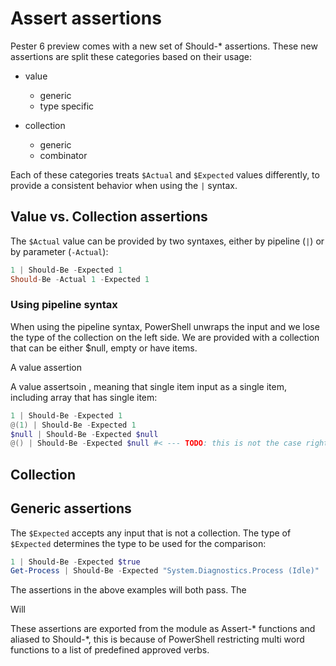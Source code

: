 # Assert assertions

Pester 6 preview comes with a new set of Should-* assertions. These new assertions are split these categories based on their usage:

- value
    - generic
    - type specific

- collection
    - generic
    - combinator

Each of these categories treats `$Actual` and `$Expected` values differently, to provide a consistent behavior when using the `|` syntax.

## Value vs. Collection assertions

The `$Actual` value can be provided by two syntaxes, either by pipeline (`|`) or by parameter (`-Actual`):

```powershell
1 | Should-Be -Expected 1
Should-Be -Actual 1 -Expected 1
```

### Using pipeline syntax
When using the pipeline syntax, PowerShell unwraps the input and we lose the type of the collection on the left side. We are provided with a collection that can be either $null, empty or have items.

A value assertion

A value assertsoin , meaning that single item input as a single item, including array that has single item:

```powershell
1 | Should-Be -Expected 1
@(1) | Should-Be -Expected 1
$null | Should-Be -Expected $null
@() | Should-Be -Expected $null #< --- TODO: this is not the case right now, we special case this as empty array, but is that correct? it does not play well with the value and collection assertion, and we special case it just because we can $null | will give $local:input -> $null , and @() | will give $local:input -> @(), is that distinction important when we know that we will only check against values?
```






## Collection

## Generic assertions

The `$Expected` accepts any input that is not a collection.
The type of `$Expected` determines the type to be used for the comparison:

```powershell
1 | Should-Be -Expected $true
Get-Process | Should-Be -Expected "System.Diagnostics.Process (Idle)"
```

The assertions in the above examples will both pass. The

Will

These assertions are exported from the module as Assert-* functions and aliased to Should-*, this is because of PowerShell restricting multi word functions to a list of predefined approved verbs.
